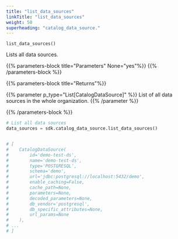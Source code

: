 ```yaml
---
title: "list_data_sources"
linkTitle: "list_data_sources"
weight: 50
superheading: "catalog_data_source."
---
```




``list_data_sources()``

Lists all data sources.


{{% parameters-block title="Parameters" None="yes"%}}
{{% /parameters-block %}}

{{% parameters-block title="Returns"%}}

{{% parameter p_type="List[CatalogDataSource]" %}}
List of all data sources in the whole organization.
{{% /parameter %}}

{{% /parameters-block %}}

```python
# List all data sources
data_sources = sdk.catalog_data_source.list_data_sources()


# [
#    CatalogDataSource(
#        id='demo-test-ds',
#        name='demo-test-ds',
#        type='POSTGRESQL',
#        schema='demo',
#        url='jdbc:postgresql://localhost:5432/demo',
#        enable_caching=False,
#        cache_path=None,
#        parameters=None,
#        decoded_parameters=None,
#        db_vendor='postgresql',
#        db_specific_attributes=None,
#        url_params=None
#    ),
# ...
# ]
```
